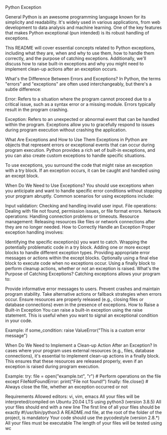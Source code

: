 Python Exception

General
Python is an awesome programming language known for its simplicity and readability. It's widely used in various applications, from web development to data analysis and machine learning. One of the key features that makes Python exceptional (pun intended) is its robust handling of exceptions.

This README will cover essential concepts related to Python exceptions, including what they are, when and why to use them, how to handle them correctly, and the purpose of catching exceptions. Additionally, we'll discuss how to raise built-in exceptions and why you might need to implement clean-up actions after an exception occurs.

What's the Difference Between Errors and Exceptions?
In Python, the terms "errors" and "exceptions" are often used interchangeably, but there's a subtle difference:

Error: Refers to a situation where the program cannot proceed due to a critical issue, such as a syntax error or a missing module. Errors typically result in the program crashing.

Exception: Refers to an unexpected or abnormal event that can be handled within the program. Exceptions allow you to gracefully respond to issues during program execution without crashing the application.

What Are Exceptions and How to Use Them
Exceptions in Python are objects that represent errors or exceptional events that can occur during program execution. Python provides a rich set of built-in exceptions, and you can also create custom exceptions to handle specific situations.

To use exceptions, you surround the code that might raise an exception with a try block. If an exception occurs, it can be caught and handled using an except block.

When Do We Need to Use Exceptions?
You should use exceptions when you anticipate and want to handle specific error conditions without stopping your program abruptly. Common scenarios for using exceptions include:

Input validation: Checking and handling invalid user input.
File operations: Dealing with file not found, permission issues, or file format errors.
Network operations: Handling connection problems or timeouts.
Resource management: Releasing resources like files or network connections after they are no longer needed.
How to Correctly Handle an Exception
Proper exception handling involves:

Identifying the specific exception(s) you want to catch.
Wrapping the potentially problematic code in a try block.
Adding one or more except blocks to handle different exception types.
Providing appropriate error messages or actions within the except blocks.
Optionally using a final else block to execute code when no exceptions occur.
Using a finally block to perform cleanup actions, whether or not an exception is raised.
What's the Purpose of Catching Exceptions?
Catching exceptions allows your program to:

Provide informative error messages to users.
Prevent crashes and maintain program stability.
Take alternative actions or fallback strategies when errors occur.
Ensure resources are properly released (e.g., closing files or database connections) even in the presence of exceptions.
How to Raise a Built-in Exception
You can raise a built-in exception using the raise statement. This is useful when you want to signal an exceptional condition in your code.

Example:
if some_condition:
    raise ValueError("This is a custom error message")

When Do We Need to Implement a Clean-up Action After an Exception?
In cases where your program uses external resources (e.g., files, database connections), it's essential to implement clean-up actions in a finally block. This ensures that these resources are released properly, even if an exception is raised during program execution.

Example:
try:
    file = open("example.txt", "r")
    # Perform operations on the file
except FileNotFoundError:
    print("File not found!")
finally:
    file.close()  # Always close the file, whether an exception occurred or not

Requirements
Allowed editors: vi, vim, emacs
All your files will be interpreted/compiled on Ubuntu 20.04 LTS using python3 (version 3.8.5)
All your files should end with a new line
The first line of all your files should be exactly #!/usr/bin/python3
A README.md file, at the root of the folder of the project, is mandatory
Your code should use the pycodestyle (version 2.8.*)
All your files must be executable
The length of your files will be tested using wc
